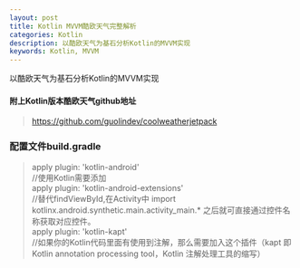 ```yaml
---
layout: post
title: Kotlin MVVM酷欧天气完整解析
categories: Kotlin
description: 以酷欧天气为基石分析Kotlin的MVVM实现
keywords: Kotlin, MVVM
---
```


以酷欧天气为基石分析Kotlin的MVVM实现

#### 附上Kotlin版本酷欧天气github地址
> https://github.com/guolindev/coolweatherjetpack

### 配置文件build.gradle

> apply plugin: 'kotlin-android'<br>
> //使用Kotlin需要添加<br>
> apply plugin: 'kotlin-android-extensions'<br>
> //替代findViewById,在Activity中 import kotlinx.android.synthetic.main.activity_main.* 之后就可直接通过控件名称获取对应控件。<br>
> apply plugin: 'kotlin-kapt'<br>
> //如果你的Kotlin代码里面有使用到注解，那么需要加入这个插件（kapt 即 Kotlin annotation processing tool，Kotlin 注解处理工具的缩写）<br>



